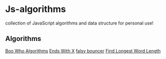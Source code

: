 # Js-algorithms
collection of JavaScript algorithms and data structure for personal use!


## Algorithms
[Boo Who Algorithms](https://github.com/arviinmo/Js-algorithms/blob/main/algorithms/Boolean.js)
[Ends With X](https://github.com/arviinmo/Js-algorithms/blob/main/algorithms/EndsWithX.js)
[falsy bouncer](https://github.com/arviinmo/Js-algorithms/blob/main/algorithms/FalsyBouncer.js)
[Find Longest Word Length](https://github.com/arviinmo/Js-algorithms/blob/main/algorithms/FindLongestWordLength.js)
